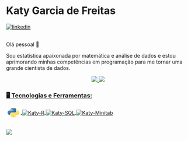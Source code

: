 <div dsplay="inline-block">
 
 <h1 align="left">Katy Garcia de Freitas</h1>
  <a href="https://www.linkedin.com/in/katygarciadefreitas/">
    <img width="80px" src="https://i.ibb.co/RyZx12b/linkedin.png" alt="linkedin" style="vertical-align:top;">
  </a>
</div> <br>


Olá pessoal 👋

Sou estatística apaixonada por matemática e análise de dados e estou aprimorando minhas competências em programação para me tornar uma grande cientista de dados.

<div align="center">
  <a href="https://github.com/KATYGDF">
  <img height="150em" src="https://github-readme-stats.vercel.app/api?username=KATYGDF&show_icons=true&theme=flag-india&include_all_commits=true&count_private=true"/>
  <img height="150em" src="https://github-readme-stats.vercel.app/api/top-langs/?username=KATYGDF&layout=compact&langs_count=7&theme=flag-india"/>
</div>
  
### 🖥️ Tecnologias e Ferramentas: 
<div style="display: inline_block">
  <img align="center" alt="Katy-Python" height="30" width="40" src="https://raw.githubusercontent.com/devicons/devicon/master/icons/python/python-original.svg">
  <img align="center" alt="Katy-R" height="30" width="40" src="https://cdn.jsdelivr.net/gh/devicons/devicon/icons/rstudio/rstudio-original.svg" />  
  <img align="center" alt="Katy-SQL" height="30" width="40" src="https://cdn.jsdelivr.net/gh/devicons/devicon/icons/microsoftsqlserver/microsoftsqlserver-plain.svg" />
  <img align="center" alt="Katy-Minitab" height="30" width="40"src="https://cdn.jsdelivr.net/gh/devicons/devicon/icons/minitab/minitab-original.svg" />
</div>
  
  ##
 
<div> 
  <a href="https://www.linkedin.com/in/katygarciadefreitas/" target="_blank"><img src="https://img.shields.io/badge/-LinkedIn-%230077B5?style=for-the-badge&logo=linkedin&logoColor=white" target="_blank"></a> 
 
 
</div>

